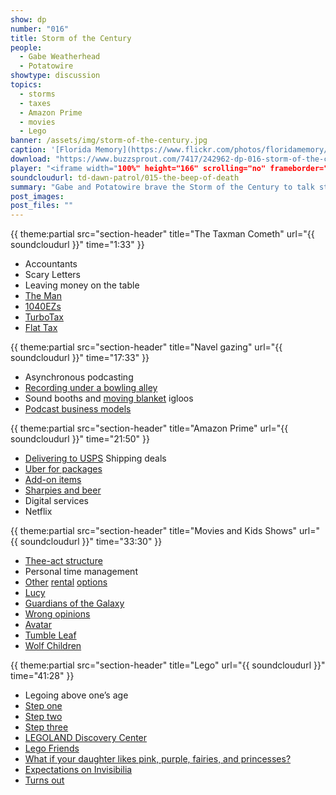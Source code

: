 ```yaml
---
show: dp
number: "016"
title: Storm of the Century
people:
  - Gabe Weatherhead
  - Potatowire
showtype: discussion
topics: 
  - storms
  - taxes
  - Amazon Prime
  - movies
  - Lego
banner: /assets/img/storm-of-the-century.jpg
caption: '[Florida Memory](https://www.flickr.com/photos/floridamemory/9149843111)'
download: "https://www.buzzsprout.com/7417/242962-dp-016-storm-of-the-century.mp3?client_source=buzzsprout_site"
player: "<iframe width="100%" height="166" scrolling="no" frameborder="no" src="https://w.soundcloud.com/player/?url=https%3A//api.soundcloud.com/tracks/189505731%3Fsecret_token%3Ds-QQ7PN&amp;color=ff5500&amp;auto_play=false&amp;hide_related=false&amp;show_comments=true&amp;show_user=true&amp;show_reposts=false"></iframe>"
soundcloudurl: td-dawn-patrol/015-the-beep-of-death
summary: "Gabe and Potatowire brave the Storm of the Century to talk storms, taxes, Amazon Prime, movies, and Lego."
post_images:
post_files: ""
---
```


{{ theme:partial src="section-header" title="The Taxman Cometh" url="{{ soundcloudurl }}" time="1:33" }}

* Accountants
* Scary Letters
* Leaving money on the table
* [The Man](http://s3-ec.buzzfed.com/static/enhanced/webdr05/2013/7/1/13/anigif_enhanced-buzz-31624-1372698875-23.gif)
* [1040EZs](http://www.irs.gov/uac/Form-1040EZ,-Income-Tax-Return-for-Single-and-Joint-Filers-With-No-Dependents)
* [TurboTax](https://moodyeyeview.files.wordpress.com/2010/09/turbotax.jpg)
* [Flat Tax](http://en.wikipedia.org/wiki/Flat_tax)

{{ theme:partial src="section-header" title="Navel gazing" url="{{ soundcloudurl }}" time="17:33" }}

* Asynchronous podcasting
* [Recording under a bowling alley](https://fogsmoviereviews.files.wordpress.com/2011/09/20110910-080145.jpg)
* Sound booths and [moving blanket](http://www.vocalboothtogo.com/images/stories/538a8241.jpg) igloos
* [Podcast business models](http://media.tumblr.com/dd31ad6b3170c16ffe433dae98ed4946/tumblr_inline_mjqrcj9yeL1qz4rgp.gif)

{{ theme:partial src="section-header" title="Amazon Prime" url="{{ soundcloudurl }}" time="21:50" }}

* [Delivering to USPS](http://replygif.net/i/1468.gif)
Shipping deals
* [Uber for packages](http://lasership.com)
* [Add-on items](http://www.amazon.com/gp/help/customer/display.html/?nodeId=200876660)
* [Sharpies and beer](http://www.nerdsondraft.com/welcome/)
* Digital services
* Netflix

{{ theme:partial src="section-header" title="Movies and Kids Shows" url="{{ soundcloudurl }}" time="33:30" }}

* [Thee-act structure](http://en.wikipedia.org/wiki/Three-act_structure)
* Personal time management
* [Other](https://play.google.com/store/movies?hl=en) [rental](http://www.amazon.com/s?rh=n%3A2858905011%2Cp_drm_rights%3ARental) [options](http://makemkv.com/)
* [Lucy](http://www.rottentomatoes.com/m/lucy_2014/)
* [Guardians of the Galaxy](http://www.rottentomatoes.com/m/guardians_of_the_galaxy/)
* [Wrong opinions](http://defocused.co/defocused/tag/guardians-of-the-galaxy)
* [Avatar](http://en.wikipedia.org/wiki/Avatar:_The_Last_Airbender)
* [Tumble Leaf](http://www.amazon.com/Shiny-Coins-Fig-Finds-Shadow/dp/B00CC00JDE)
* [Wolf Children](http://www.rottentomatoes.com/m/okami_kodomo_no_ame_to_yuki/)

{{ theme:partial src="section-header" title="Lego" url="{{ soundcloudurl }}" time="41:28" }}

* Legoing above one’s age
 * [Step one](http://ecx.images-amazon.com/images/I/41iOKz-Ia1L.jpg)
 * [Step two](http://tinkernology.blogspot.com/2011/04/four-lego-delta-robots.html)
 * [Step three](http://media.tumblr.com/747fc02d5763bb123420fee2e9282947/tumblr_inline_nilv96nexo1rqg5v6.gif)
* [LEGOLAND Discovery Center](http://www.legolanddiscoverycenter.com/boston/)
* [Lego Friends](http://www.lego.com/en-us/friends/)
* [What if your daughter likes pink, purple, fairies, and princesses?](http://en.wikipedia.org/wiki/Rosie_the_Riveter)
* [Expectations on Invisibilia](http://www.npr.org/programs/invisibilia/378577902/how-to-become-batman)
* [Turns out](https://twitter.com/hotdogsladies/status/72390171408089088)
